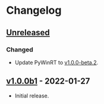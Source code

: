 <!-- refer to https://keepachangelog.com for guidance. -->

# Changelog

## [Unreleased]

### Changed

- Update PyWinRT to [v1.0.0-beta.2](https://github.com/pywinrt/pywinrt/releases/tag/v1.0.0-beta.2).

## [v1.0.0b1] - 2022-01-27

- Initial release.


[Unreleased]: https://github.com/pywinrt/python-winsdk/compare/v1.0.0b1...HEAD
[v1.0.0b1]: https://github.com/pywinrt/python-winsdk/tags/v1.0.0b1
